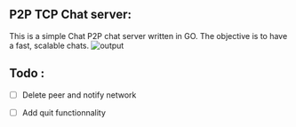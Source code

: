 ## P2P TCP Chat server:

This is a simple Chat P2P chat server written in GO.
The objective is to have a fast, scalable chats.
![output](https://user-images.githubusercontent.com/14312141/199331583-0d04ddb6-c30d-445c-85ec-07b009343b2b.gif)


## Todo : 
- [ ] Delete peer and notify network 
- [ ] Add quit functionnality


